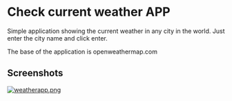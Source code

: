 # Check current weather APP

Simple application showing the current weather in any city in the world. Just enter the city name and click enter.

The base of the application is openweathermap.com


## Screenshots

[![weatherapp.png](https://i.postimg.cc/GtXZTN3J/weatherapp.png)](https://postimg.cc/K3g9d0MR)
